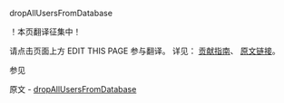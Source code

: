  dropAllUsersFromDatabase

 ！本页翻译征集中！

请点击页面上方 EDIT THIS PAGE 参与翻译。
详见：
[贡献指南]( https://github.com/whaleal/MongoDB-Manual-zh/blob/master/CONTRIBUTING.md )、
[原文链接](  https://docs.mongodb.com/manual/reference/command/dropAllUsersFromDatabase/  )。

 参见

原文 - [dropAllUsersFromDatabase]( https://docs.mongodb.com/manual/reference/command/dropAllUsersFromDatabase/ )

